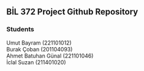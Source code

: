 ## BİL 372 Project Github Repository

### Students
Umut Bayram (221101012) <br>
Burak Çoban (201104093) <br>
Ahmet Batuhan Günal (221101046) <br>
İclal Suzan (211401020) <br>

